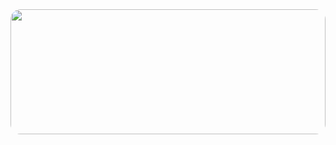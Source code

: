 <img src="https://images.unsplash.com/photo-1504333638930-c8787321eee0?w=500&auto=format&fit=crop&q=60&ixlib=rb-4.0.3&ixid=M3wxMjA3fDB8MHxzZWFyY2h8Mnx8Z2FsYXh5JTIwc2t5fGVufDB8MHwwfHx8Mg%3D%3D" style="width: 100%; height: 200px; object-fit: cover; border-radius: 1rem;" />
